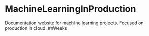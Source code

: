 # MachineLearningInProduction
Documentation website for machine learning projects. Focused on production in cloud. #nWeeks
